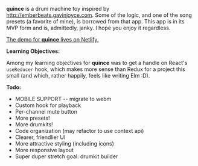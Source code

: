 **quince** is a drum machine toy inspired by http://emberbeats.gavinjoyce.com. Some of the logic, and one of the song presets (a favorite of mine), is borrowed from that app.
This app is in its MVP form and is, admittedly, janky. I hope you enjoy it regardless.

[The demo for **quince** lives on Netlify.](https://mystifying-lamport-66aca0.netlify.app/)

**Learning Objectives:**

Among my learning objectives for **quince** was to get a handle on React's `useReducer` hook, which makes more sense than Redux for a project this small (and which, rather happily, feels like writing Elm :D).

**Todo:**

* MOBILE SUPPORT -- migrate to webm
* Custom hook for playback
* Per-channel mute button
* More presets!
* More drumkits!
* Code organization (may refactor to use context api)
* Clearer, friendlier UI
* More attractive styling (including icons)
* More responsive layout
* Super duper stretch goal: drumkit builder
